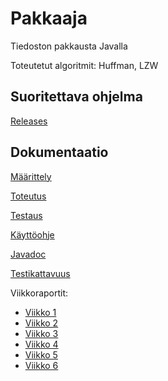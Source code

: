 # Pakkaaja
Tiedoston pakkausta Javalla

Toteutetut algoritmit: Huffman, LZW

## Suoritettava ohjelma
[Releases](https://github.com/kotommi/pakkaaja/releases)

## Dokumentaatio
[Määrittely](docs/M%C3%A4%C3%A4rittely.md)

[Toteutus](docs/Toteutus.md)

[Testaus](docs/Testaus.md)

[Käyttöohje](docs/manual.md)

[Javadoc](docs/javadoc/)

[Testikattavuus](docs/jacoco/)

Viikkoraportit:
*  [Viikko 1](docs/viikkoraportit/viikko1.md)
*  [Viikko 2](docs/viikkoraportit/viikko2.md)
*  [Viikko 3](docs/viikkoraportit/viikko3.md)
*  [Viikko 4](docs/viikkoraportit/viikko4.md)
*  [Viikko 5](docs/viikkoraportit/viikko5.md)
*  [Viikko 6](docs/viikkoraportit/viikko6.md)

